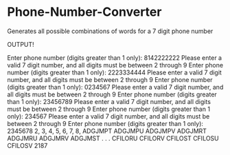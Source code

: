 # Phone-Number-Converter
Generates all possible combinations of words for a 7 digit phone number

OUTPUT!

Enter phone number (digits greater than 1 only): 8142222222
Please enter a valid 7 digit number, and all digits must be between 2 through 9
Enter phone number (digits greater than 1 only): 2223334444
Please enter a valid 7 digit number, and all digits must be between 2 through 9
Enter phone number (digits greater than 1 only): 0234567
Please enter a valid 7 digit number, and all digits must be between 2 through 9
Enter phone number (digits greater than 1 only): 23456789
Please enter a valid 7 digit number, and all digits must be between 2 through 9
Enter phone number (digits greater than 1 only): 234567
Please enter a valid 7 digit number, and all digits must be between 2 through 9
Enter phone number (digits greater than 1 only): 2345678
2, 3, 4, 5, 6, 7, 8, ADGJMPT
ADGJMPU
ADGJMPV
ADGJMRT
ADGJMRU
ADGJMRV
ADGJMST
.
.
.
CFILORU
CFILORV
CFILOST
CFILOSU
CFILOSV
2187

